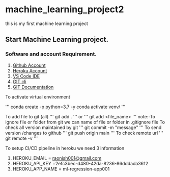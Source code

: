 # machine_learning_project2
this is my first machine learning project
## Start Machine Learning project.

### Software and account Requirement.

1. [Github Account](https://github.com)
2. [Heroku Account](https://dashboard.heroku.com/login)
3. [VS Code IDE](https://code.visualstudio.com/download)
4. [GIT cli](https://git-scm.com/downloads)
5. [GIT Documentation](https://git-scm.com/docs/gittutorial)

To activate virtual environment

'''
 conda create -p python=3.7 -y
  conda activate venv/
'''

To add file to git (all)
'''
  git add .
'''
or 
'''
 git add <file_name>
'''
note:-To ignore file or folder from git we can name of file or folder in .gitignore file
To check all version maintained by git
'''
 git commit -m "message"
'''
To send version /changes to github
'''
 git push origin main
'''
To check remote url
'''
 git remote -v
'''

To setup CI/CD pipeline in heroku we need 3 information

1. HEROKU_EMAIL = raonish001@gmail.com
2. HEROKU_API_KEY =2efc3bec-d480-42da-8236-86dddada3612
3. HEROKU_APP_NAME = ml-regression-app001